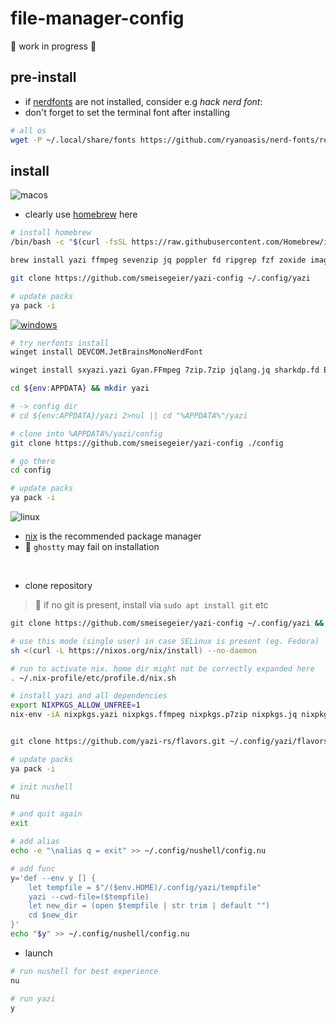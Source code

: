 # file-manager-config

🚧 work in progress 🚧

## pre-install

- if [nerdfonts](https://www.nerdfonts.com) are not installed, consider e.g _hack nerd font_:
- don't forget to set the terminal font after installing

```bash
# all os
wget -P ~/.local/share/fonts https://github.com/ryanoasis/nerd-fonts/releases/download/v3.2.1/Hack.zip && cd ~/.local/share/fonts && unzip Hack.zip && rm Hack.zip && fc-cache -fv
```

## install

![macos](https://img.shields.io/badge/macOS-blue?logo=apple&logoColor=white&labelColor=grey)

- clearly use [homebrew](https://brew.sh) here

```bash
# install homebrew
/bin/bash -c "$(curl -fsSL https://raw.githubusercontent.com/Homebrew/install/HEAD/install.sh)"
```

```bash
brew install yazi ffmpeg sevenzip jq poppler fd ripgrep fzf zoxide imagemagick

git clone https://github.com/smeisegeier/yazi-config ~/.config/yazi

# update packs
ya pack -i

```
<!-- install yazi packages from toml -->

[![windows](https://badgen.net/badge/icon/windows?icon=windows&label)](https://microsoft.com/windows/)

```bash
# try nerfonts install
winget install DEVCOM.JetBrainsMonoNerdFont

winget install sxyazi.yazi Gyan.FFmpeg 7zip.7zip jqlang.jq sharkdp.fd BurntSushi.ripgrep.MSVC junegunn.fzf ajeetdsouza.zoxide ImageMagick.ImageMagick

cd ${env:APPDATA} && mkdir yazi 

# -> config dir
# cd ${env:APPDATA}/yazi 2>nul || cd "%APPDATA%"/yazi

# clone into %APPDATA%/yazi/config
git clone https://github.com/smeisegeier/yazi-config ./config

# go there
cd config

# update packs
ya pack -i
```

![linux](https://img.shields.io/badge/Linux-blue?logo=linux&labelColor=grey)

- [nix](https://nixos.org/download/#) is the recommended package manager
- 🚧 `ghostty` may fail on installation

<br>

- clone repository

> 🔧 if no git is present, install via `sudo apt install git` etc

```bash
git clone https://github.com/smeisegeier/yazi-config ~/.config/yazi && cd ~/.config/yazi
```
<!-- <br>

- make script executable

```bash
chmod 755 scripts/install_linux.sh
```

<br>

- run install script

```bash
./scripts/install_linux.sh
``` -->

```bash
# use this mode (single user) in case SELinux is present (eg. Fedora)
sh <(curl -L https://nixos.org/nix/install) --no-daemon

# run to activate nix. home dir might not be correctly expanded here
. ~/.nix-profile/etc/profile.d/nix.sh

# install yazi and all dependencies
export NIXPKGS_ALLOW_UNFREE=1
nix-env -iA nixpkgs.yazi nixpkgs.ffmpeg nixpkgs.p7zip nixpkgs.jq nixpkgs.poppler nixpkgs.fd nixpkgs.ripgrep nixpkgs.fzf nixpkgs.zoxide nixpkgs.imagemagick nixpkgs.vscode nixpkgs.nushell nixpkgs.broot nixpkgs.ncdu


git clone https://github.com/yazi-rs/flavors.git ~/.config/yazi/flavors

# update packs
ya pack -i

# init nushell
nu

# and quit again
exit

# add alias
echo -e "\nalias q = exit" >> ~/.config/nushell/config.nu

# add func
y='def --env y [] {
    let tempfile = $"/($env.HOME)/.config/yazi/tempfile"
    yazi --cwd-file=($tempfile)
    let new_dir = (open $tempfile | str trim | default "")
    cd $new_dir
}'
echo "$y" >> ~/.config/nushell/config.nu
```

- launch

```bash
# run nushell for best experience
nu

# run yazi
y
```
